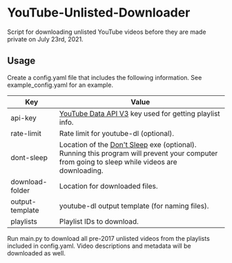 # YouTube-Unlisted-Downloader
Script for downloading unlisted YouTube videos before they are made private on July 23rd, 2021.

## Usage
Create a config.yaml file that includes the following information. See example_config.yaml for an example.

| Key | Value |
| --- | --- |
| api-key | [YouTube Data API V3](https://developers.google.com/youtube/v3/getting-started) key used for getting playlist info. |
| rate-limit | Rate limit for youtube-dl (optional). |
| dont-sleep | Location of the [Don't Sleep](https://www.softwareok.com/?seite=Microsoft/DontSleep) exe (optional). Running this program will prevent your computer from going to sleep while videos are downloading. |
| download-folder | Location for downloaded files. |
| output-template | youtube-dl output template (for naming files). |
| playlists | Playlist IDs to download. |

Run main.py to download all pre-2017 unlisted videos from the playlists included in config.yaml. Video descriptions and metadata will be downloaded as well.

